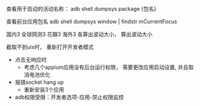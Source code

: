 
查看用于启动的活动名称：
adb shell
dumpsys package {包名}

查看前台应用包名
adb shell dumpsys window | findstr mCurrentFocus

国内3 全球网测3 花瓣3 海外3 各算出波动大小， 算出波动大小

截取不到uix时， 重新打开开发者模式

- 点击无响应时
  - 考虑几个appium应用没有后台运行权限， 需要更改应用启动设置, 并且取消电池优化
- 报错socket hang up
  - 重新安装3个应用
- adb权限受限：开发者选项-应用-禁止权限监控
